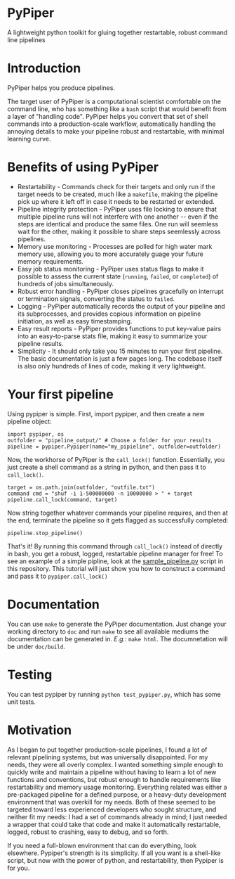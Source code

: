 # PyPiper
A lightweight python toolkit for gluing together restartable, robust command line pipelines

# Introduction

PyPiper helps you produce pipelines.

The target user of PyPiper is a computational scientist comfortable on the command line, who has something like a `bash` script that would benefit from a layer of "handling code". PyPiper helps you convert that set of shell commands into a production-scale workflow, automatically handling the annoying details to make your pipeline robust and restartable, with minimal learning curve.

# Benefits of using PyPiper

* Restartability - Commands check for their targets and only run if the target needs to be created, much like a `makefile`, making the pipeline pick up where it left off in case it needs to be restarted or extended.
* Pipeline integrity protection - PyPiper uses file locking to ensure that multiple pipeline runs will not interfere with one another -- even if the steps are identical and produce the same files. One run will seemless wait for the other, making it possible to share steps seemlessly across pipelines.
* Memory use monitoring - Processes are polled for high water mark memory use, allowing you to more accurately guage your future memory requirements.
* Easy job status monitoring - PyPiper uses status flags to make it possible to assess the current state (`running`, `failed`, or `completed`) of hundreds of jobs simultaneously.
* Robust error handling - PyPiper closes pipelines gracefully on interrupt or termination signals, converting the status to `failed`.
* Logging - PyPiper automatically records the output of your pipeline and its subprocesses, and provides copious information on pipeline initiation, as well as easy timestamping.
* Easy result reports - PyPiper provides functions to put key-value pairs into an easy-to-parse stats file, making it easy to summarize your pipeline results.
* Simplicity - It should only take you 15 minutes to run your first pipeline. The basic documentation is just a few pages long. The codebase itself is also only hundreds of lines of code, making it very lightweight.


# Your first pipeline

Using pypiper is simple. First, import pypiper, and then create a new pipeline object:

```{python}
import pypiper, os
outfolder = "pipeline_output/" # Choose a folder for your results
pipeline = pypiper.Pypiper(name="my_pipieline", outfolder=outfolder)
```

Now, the workhorse of PyPiper is the `call_lock()` function. Essentially, you just create a shell command as a string in python, and then pass it to `call_lock()`. 

```
target = os.path.join(outfolder, "outfile.txt")
command cmd = "shuf -i 1-500000000 -n 10000000 > " + target
pipeline.call_lock(command, target)
```

Now string together whatever commands your pipeline requires, and then at the end, terminate the pipeline so it gets flagged as successfully completed:

```
pipeline.stop_pipeline()
```

That's it! By running this command through `call_lock()` instead of directly in bash, you get a robust, logged, restartable pipeline manager for free! To see an example of a simple pipline, look at the [sample_pipeline.py](sample_pipeline.py) script in this repository. This tutorial will just show you how to construct a command and pass it to `pypiper.call_lock()`


# Documentation
You can use `make` to generate the PyPiper documentation. Just change your working directory to `doc` and run `make` to see all available mediums the documentation can be generated in. *E.g.*: `make html`. The documnetation will be under `doc/build`.

# Testing

You can test pypiper by running `python test_pypiper.py`, which has some unit tests.

# Motivation
As I began to put together production-scale pipelines, I found a lot of relevant pipelining systems, but was universally disappointed. For my needs, they were all overly complex. I wanted something simple enough to quickly write and maintain a pipeline without having to learn a lot of new functions and conventions, but robust enough to handle requirements like restartability and memory usage monitoring. Everything related was either a pre-packaged pipeline for a defined purpose, or a heavy-duty development environment that was overkill for my needs. Both of these seemed to be targeted toward less experienced developers who sought structure, and neither fit my needs: I had a set of commands already in mind; I just needed a wrapper that could take that code and make it automatically restartable, logged, robust to crashing, easy to debug, and so forth.

If you need a full-blown environment that can do everything, look elsewhere. Pypiper's strength is its simplicity. If all you want is a shell-like script, but now with the power of python, and restartability, then Pypiper is for you.


